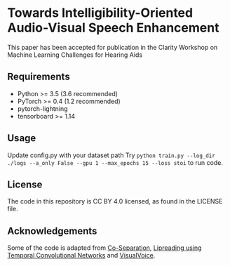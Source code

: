 # Towards Intelligibility-Oriented Audio-Visual Speech Enhancement

This paper has been accepted for publication in the Clarity Workshop on Machine Learning Challenges for Hearing Aids 

## Requirements
* Python >= 3.5 (3.6 recommended)
* PyTorch >= 0.4 (1.2 recommended)
* pytorch-lightning
* tensorboard >= 1.14

## Usage
Update config.py with your dataset path
Try `python train.py --log_dir ./logs --a_only False --gpu 1 --max_epochs 15 --loss stoi` to run code.

## License
The code in this repository is CC BY 4.0 licensed, as found in the LICENSE file.

## Acknowledgements
Some of the code is adapted from [Co-Separation](https://github.com/rhgao/co-separation), [Lipreading using Temporal Convolutional Networks](https://github.com/mpc001/Lipreading_using_Temporal_Convolutional_Networks) and [VisualVoice](https://github.com/facebookresearch/VisualVoice).
